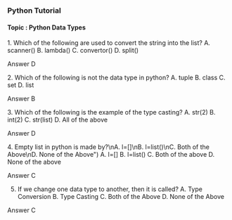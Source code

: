 ### Python Tutorial 
#### Topic : Python Data Types

1. Which of the following are used to convert the string into the list?
A. scanner()
B. lambda()
C. convertor()
D. split()

Answer D 

2. Which of the following is not the data type in python?
A. tuple
B. class
C. set
D. list

Answer B

3. Which of the following is the example of the type casting?
A. str(2)
B. int(2)
C. str(list)
D. All of the above

Answer D

4. Empty list in python is made by?\nA. l=[]\nB. l=list()\nC. Both of the Above\nD. None of the Above")
A. l=[]
B. l=list()
C. Both of the above
D. None of the above

Answer C

5. If we change one data type to another, then it is called?
A. Type Conversion
B. Type Casting
C. Both of the Above
D. None of the Above

Answer C


